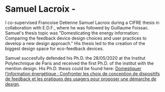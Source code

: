 # Samuel Lacroix - 
I co-supervised Francoise Detienne Samuel Lacroix during a CIFRE thesis in collaboration with E.D.F., where he was followed by Guillaume Foissac. Samuel's thesis topic was "Domesticating the energy information: Comparing the feedback device design choices and user practices to develop a new design approach." His thesis led to the creation of the biggest design space for eco-feedback devices. 

Samuel succesfully defended his Ph.D. the 28/05/2020 at the Institut Polytechnique de Paris and received the first Ph.D. of the institut with the mention design. His Ph.D. thesis could be found here: [Domestiquer l’information énergétique : Confronter les choix de conception de dispositifs de feedback et les pratiques des usagers pour proposer une démarche de design](https://theses.fr/2020IPPAT014).
